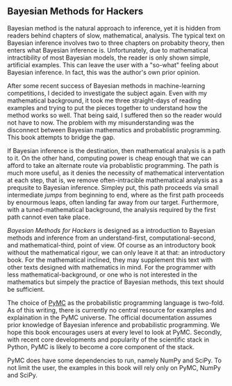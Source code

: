 Bayesian Methods for Hackers
---------

Bayesian method is the natural approach to inference, yet it is hidden from readers behind chapters of slow, mathematical, analysis. The 
typical text on Bayesian inference involves two to three chapters on probabity theory, then enters what Bayesian inference is. Unfortunately, 
due to mathematical intractibility of most Bayesian models, the reader is only shown simple, artificial examples. This can leave the user with a
"so-what" feeling about Bayesian inference. In fact, this was the author's own prior opinion. 

After some recent success of Bayesian methods in machine-learning competitions, I decided to investigate the subject again. Even with my mathematical 
background, it took me three straight-days of reading examples and trying to put the pieces together to understand how the method works so well. That
being said, I suffered then so the reader would not have to now. The problem with my misunderstanding was the disconnect between Bayesian mathematics and 
probablistic programming. This book attempts to bridge the gap.  


If Bayesian inference is the destination, then mathematical analysis is a path to it. On the other hand, computing power is cheap enough
that we can afford to take an alternate route via probablistic programming. The path is much more useful, as it denies the necessity of 
mathematical interventation at each step, that is, we remove often-intracible mathematical analysis as a 
prequsite to Bayesian inference. Simpley put, this path proceeds via small intermediate *jumps* from beginning to end, where as 
the first path proceeds by enourmous leaps, often landing far away from our target. Furthermore, with a tuned-mathematical background, 
the analysis required by the first path cannot even take place.


*Bayesian Methods for Hackers* is designed as a introduction to Bayesian methods and inference from an understand-first, computational-second, and 
mathematical-third, point of view. Of course as an introductory book without the mathematical rigour, we can only leave it at that: an introductory book.
For the mathematical inclined, they may supplement this text with other texts designed with mathematics in mind. For the programmer with less 
mathematical-background, or one who is not interested in the mathematics but simpely the practice of Bayesian methods, this text should be sufficient. 


The choice of [PyMC](http://pymc-devs.github.com/pymc/) as the probabilistic programming language is two-fold. As of this writing, there is currently
no central resource for examples and explaination in the PyMC universe. The official documentation assumes prior knowledge of Bayesian inference
and probabilistic programming. We hope this book encourages users at every level to look at PyMC. Secondly, with recent core developments and popularity of the scientific stack in Python, PyMC is likely to become a core
component of the stack.

PyMC does have some dependencies to run, namely NumPy and SciPy. To not limit the user, the examples in this book will
rely only on PyMC, NumPy and SciPy. 